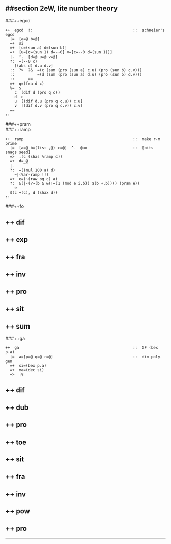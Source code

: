 ##section 2eW, lite number theory           
---

###++egcd   

```
++  egcd  !:                                            ::  schneier's egcd
  |=  [a=@ b=@]
  =+  si
  =+  [c=(sun a) d=(sun b)]
  =+  [u=[c=(sun 1) d=--0] v=[c=--0 d=(sun 1)]]
  |-  ^-  [d=@ u=@ v=@]
  ?:  =(--0 c)
    [(abs d) d.u d.v]
  ::  ?>  ?&  =(c (sum (pro (sun a) c.u) (pro (sun b) c.v)))
  ::          =(d (sum (pro (sun a) d.u) (pro (sun b) d.v)))
  ::      ==
  =+  q=(fra d c)
  %=  $
    c  (dif d (pro q c))
    d  c
    u  [(dif d.u (pro q c.u)) c.u]
    v  [(dif d.v (pro q c.v)) c.v]
  ==
::
```
###++pram   
###++ramp   

```
++  ramp                                                ::  make r-m prime
  |=  [a=@ b=(list ,@) c=@]  ^-  @ux                    ::  [bits snags seed]
  =>  .(c (shas %ramp c))
  =+  d=_@
  |-
  ?:  =((mul 100 a) d)
    ~|(%ar-ramp !!)
  =+  e=(~(raw og c) a)
  ?:  &(|-(?~(b & &(!=(1 (mod e i.b)) $(b +.b)))) (pram e))
    e
  $(c +(c), d (shax d))
::
```
###++fo     
##  ++  dif
##  ++  exp
##  ++  fra
##  ++  inv
##  ++  pro
##  ++  sit
##  ++  sum
###++ga     

```
++  ga                                                  ::  GF (bex p.a)
  |=  a=[p=@ q=@ r=@]                                   ::  dim poly gen
  =+  si=(bex p.a)
  =+  ma=(dec si)
  =>  |%
```
##      ++  dif 
##      ++  dub 
##      ++  pro 
##      ++  toe 
##      ++  sit 
##  ++  fra     
##  ++  inv     
##  ++  pow     
##  ++  pro     

---

